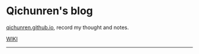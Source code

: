 Qichunren's blog
========

[qichunren.github.io](http://qichunren.github.io/), record my thought and notes.

[WIKI](wiki/README.md)

-------------

